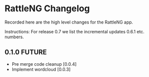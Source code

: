 # RattleNG Changelog

Recorded here are the high level changes for the RattleNG app.

Instructions: For release 0.7 we list the incremental updates 0.6.1 etc.
numbers.

## 0.1.0 FUTURE

+ Pre merge code cleanup [0.0.4]
+ Implement wordcloud [0.0.3]
